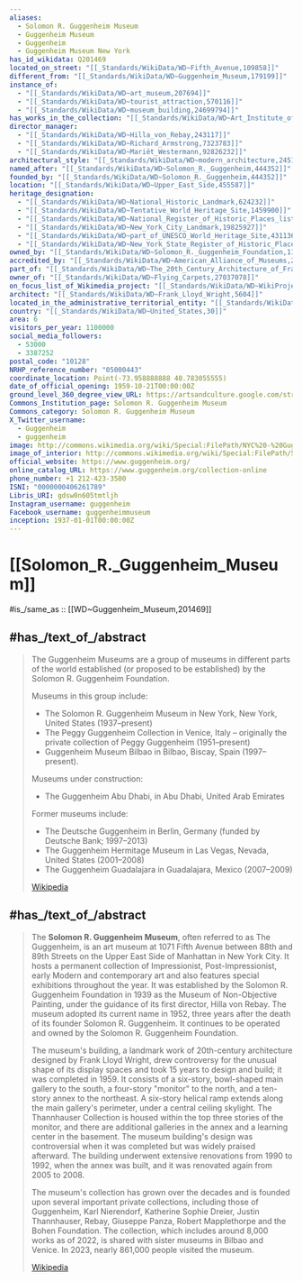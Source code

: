 ```yaml
---
aliases:
  - Solomon R. Guggenheim Museum
  - Guggenheim Museum
  - Guggenheim
  - Guggenheim Museum New York
has_id_wikidata: Q201469
located_on_street: "[[_Standards/WikiData/WD~Fifth_Avenue,109858]]"
different_from: "[[_Standards/WikiData/WD~Guggenheim_Museum,179199]]"
instance_of:
  - "[[_Standards/WikiData/WD~art_museum,207694]]"
  - "[[_Standards/WikiData/WD~tourist_attraction,570116]]"
  - "[[_Standards/WikiData/WD~museum_building,24699794]]"
has_works_in_the_collection: "[[_Standards/WikiData/WD~Art_Institute_of_Chicago,239303]]"
director_manager:
  - "[[_Standards/WikiData/WD~Hilla_von_Rebay,243117]]"
  - "[[_Standards/WikiData/WD~Richard_Armstrong,7323783]]"
  - "[[_Standards/WikiData/WD~Mariët_Westermann,92826232]]"
architectural_style: "[[_Standards/WikiData/WD~modern_architecture,245188]]"
named_after: "[[_Standards/WikiData/WD~Solomon_R._Guggenheim,444352]]"
founded_by: "[[_Standards/WikiData/WD~Solomon_R._Guggenheim,444352]]"
location: "[[_Standards/WikiData/WD~Upper_East_Side,455587]]"
heritage_designation:
  - "[[_Standards/WikiData/WD~National_Historic_Landmark,624232]]"
  - "[[_Standards/WikiData/WD~Tentative_World_Heritage_Site,1459900]]"
  - "[[_Standards/WikiData/WD~National_Register_of_Historic_Places_listed_place,19558910]]"
  - "[[_Standards/WikiData/WD~New_York_City_Landmark,19825927]]"
  - "[[_Standards/WikiData/WD~part_of_UNESCO_World_Heritage_Site,43113623]]"
  - "[[_Standards/WikiData/WD~New_York_State_Register_of_Historic_Places_listed_place,120763427]]"
owned_by: "[[_Standards/WikiData/WD~Solomon_R._Guggenheim_Foundation,1143822]]"
accredited_by: "[[_Standards/WikiData/WD~American_Alliance_of_Museums,2842849]]"
part_of: "[[_Standards/WikiData/WD~The_20th_Century_Architecture_of_Frank_Lloyd_Wright,10498496]]"
owner_of: "[[_Standards/WikiData/WD~Flying_Carpets,27037078]]"
on_focus_list_of_Wikimedia_project: "[[_Standards/WikiData/WD~WikiProject_Architourist_Guide,134412769]]"
architect: "[[_Standards/WikiData/WD~Frank_Lloyd_Wright,5604]]"
located_in_the_administrative_territorial_entity: "[[_Standards/WikiData/WD~Manhattan,11299]]"
country: "[[_Standards/WikiData/WD~United_States,30]]"
area: 6
visitors_per_year: 1100000
social_media_followers:
  - 53000
  - 3387252
postal_code: "10128"
NRHP_reference_number: "05000443"
coordinate_location: Point(-73.958888888 40.783055555)
date_of_official_opening: 1959-10-21T00:00:00Z
ground_level_360_degree_view_URL: https://artsandculture.google.com/streetview/solomon-r-guggenheim-museum-interior-streetview/jAHfbv3JGM2KaQ?hl=en&sv_lng=-73.95902634325634&sv_lat=40.78285751667664&sv_h=30.75703204567916&sv_p=0.06928383072430222&sv_pid=MfnUmHRyOSzMtY3vtYU05g&sv_z=0.9645743015259172
Commons_Institution_page: Solomon R. Guggenheim Museum
Commons_category: Solomon R. Guggenheim Museum
X_Twitter_username:
  - Guggenheim
  - guggenheim
image: http://commons.wikimedia.org/wiki/Special:FilePath/NYC%20-%20Guggenheim%20Museum.jpg
image_of_interior: http://commons.wikimedia.org/wiki/Special:FilePath/Solomon%20R.%20Guggenheim%20Museum%2C%20New%20York%20City%2C%20Lobby%20Skylight%20Delight.jpg
official_website: https://www.guggenheim.org/
online_catalog_URL: https://www.guggenheim.org/collection-online
phone_number: +1 212-423-3500
ISNI: "0000000406261789"
Libris_URI: gdsw0n605tmtljh
Instagram_username: guggenheim
Facebook_username: guggenheimmuseum
inception: 1937-01-01T00:00:00Z
---
```


# [[Solomon_R._Guggenheim_Museum]] 

#is_/same_as :: [[WD~Guggenheim_Museum,201469]]

## #has_/text_of_/abstract 

> The Guggenheim Museums are a group of museums in different parts of the world 
> established (or proposed to be established) by the Solomon R. Guggenheim Foundation.
>
> Museums in this group include:
> - The Solomon R. Guggenheim Museum in New York, New York, United States (1937–present)
> - The Peggy Guggenheim Collection in Venice, Italy – originally the private collection of Peggy Guggenheim (1951–present)
> - Guggenheim Museum Bilbao in Bilbao, Biscay, Spain (1997–present).
>
> Museums under construction:
> - The Guggenheim Abu Dhabi, in Abu Dhabi, United Arab Emirates
>
> Former museums include:
> - The Deutsche Guggenheim in Berlin, Germany (funded by Deutsche Bank; 1997–2013)
> - The Guggenheim Hermitage Museum in Las Vegas, Nevada, United States (2001–2008)
> - The Guggenheim Guadalajara in Guadalajara, Mexico (2007–2009)
>
> [Wikipedia](https://en.wikipedia.org/wiki/List%20of%20Guggenheim%20Museums) 

## #has_/text_of_/abstract 

> The **Solomon R. Guggenheim Museum**, often referred to as The Guggenheim, is an art museum at 1071 Fifth Avenue between 88th and 89th Streets on the Upper East Side of Manhattan in New York City. It hosts a permanent collection of Impressionist, Post-Impressionist, early Modern and contemporary art and also features special exhibitions throughout the year. It was established by the Solomon R. Guggenheim Foundation in 1939 as the Museum of Non-Objective Painting, under the guidance of its first director, Hilla von Rebay. The museum adopted its current name in 1952, three years after the death of its founder Solomon R. Guggenheim. It continues to be operated and owned by the Solomon R. Guggenheim Foundation.
>
> The museum's building, a landmark work of 20th-century architecture designed by Frank Lloyd Wright, drew controversy for the unusual shape of its display spaces and took 15 years to design and build; it was completed in 1959. It consists of a six-story, bowl-shaped main gallery to the south, a four-story "monitor" to the north, and a ten-story annex to the northeast. A six-story helical ramp extends along the main gallery's perimeter, under a central ceiling skylight. The Thannhauser Collection is housed within the top three stories of the monitor, and there are additional galleries in the annex and a learning center in the basement. The museum building's design was controversial when it was completed but was widely praised afterward. The building underwent extensive renovations from 1990 to 1992, when the annex was built, and it was renovated again from 2005 to 2008.
>
> The museum's collection has grown over the decades and is founded upon several important private collections, including those of Guggenheim, Karl Nierendorf, Katherine Sophie Dreier, Justin Thannhauser, Rebay, Giuseppe Panza, Robert Mapplethorpe and the Bohen Foundation. The collection, which includes around 8,000 works as of 2022, is shared with sister museums in Bilbao and Venice. In 2023, nearly 861,000 people visited the museum.
>
> [Wikipedia](https://en.wikipedia.org/wiki/Solomon%20R.%20Guggenheim%20Museum) 


